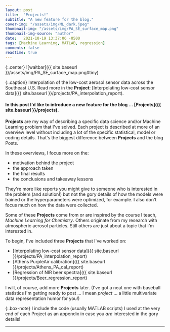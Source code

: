 ```yaml
---
layout: post
title:  "Projects!"
subtitle: "A new feature for the blog."
cover-img: "/assets/img/ML_dark.jpeg"
thumbnail-img: "/assets/img/PA_SE_surface_map.png"
thumbnail-img-source: "author"
date:   2021-10-19 13:37:06 -0500
tags: [Machine Learning, MATLAB, regression]
comments: false
readtime: true
---
```

{:.center}
![waitbar]({{ site.baseurl }}/assets/img/PA_SE_surface_map.png#tiny)

{:.caption}
Interpolation of the low-cost aerosol sensor data across the Southeast U.S. Read more in the **Project**: [Interpolating low-cost sensor data]({{ site.baseurl }}/projects/PA_interpolation_report).

#### In this post I'd like to introduce a new feature for the blog ... [Projects]({{ site.baseurl }}/projects).

**Projects** are my way of describing a specific data science and/or Machine Learning problem that I've solved. Each project is described at more of an overview level without including a lot of the specific statistical, model or coding details. That's the biggest difference between **Projects** and the blog Posts.

In these overviews, I focus more on the:

- motivation behind the project
- the approach taken
- the final results
- the conclusions and takeaway lessons

They're more like reports you might give to someone who is interested in the problem (and solution!) but not the gory details of how the models were trained or the hyperparameters were optimized, for example. I also don't focus much on how the data were collected.

Some of these **Projects** come from or are inspired by the course I teach, _Machine Learning for Chemistry_. Others originate from my research with atmospheric aerosol particles. Still others are just about a topic that I'm interested in.

To begin, I've included three **Projects** that I've worked on:

- [Interpolating low-cost sensor data]({{ site.baseurl }}/projects/PA_interpolation_report)
- [Athens PurpleAir calibration]({{ site.baseurl }}/projects/Athens_PA_cal_report)
- [Regression of NIR beer spectra]({{ site.baseurl }}/projects/Beer_regression_report)

I will, of course, add more **Projects** later. (I've got a neat one with baseball statistics I'm getting ready to post ... I mean _project_ ... a little multivariate data representation humor for you!)

{:.box-note}
I include the code (usually MATLAB scripts) I used at the very end of each Project as an appendix in case you _are_ interested in the gory details!

---